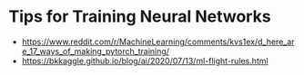 # Tips for Training Neural Networks

* https://www.reddit.com/r/MachineLearning/comments/kvs1ex/d_here_are_17_ways_of_making_pytorch_training/
* https://bkkaggle.github.io/blog/ai/2020/07/13/ml-flight-rules.html